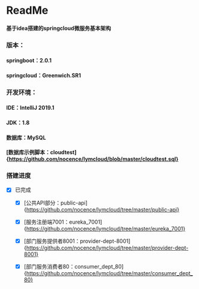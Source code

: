 # ReadMe
#### 基于idea搭建的springcloud微服务基本架构
### 版本：
#### springboot：2.0.1
#### springcloud：Greenwich.SR1
### 开发环境：
#### IDE：IntelliJ 2019.1
#### JDK：1.8
#### 数据库：MySQL
#### [数据库示例脚本：cloudtest] {https://github.com/nocence/lymcloud/blob/master/cloudtest.sql}
### 搭建进度
- [x] 已完成
    - [x] [公共API部分：public-api] {https://github.com/nocence/lymcloud/tree/master/public-api}
    - [x] [服务注册端7001：eureka_7001] {https://github.com/nocence/lymcloud/tree/master/eureka_7001}
    - [x] [部门服务提供者8001：provider-dept-8001] {https://github.com/nocence/lymcloud/tree/master/provider-dept-8001}
    - [x] [部门服务消费者80：consumer_dept_80] {https://github.com/nocence/lymcloud/tree/master/consumer_dept_80}
    